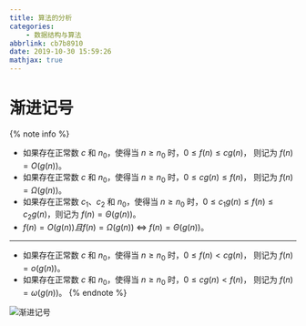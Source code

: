 ```yaml
---
title: 算法的分析
categories:
    - 数据结构与算法
abbrlink: cb7b8910
date: 2019-10-30 15:59:26
mathjax: true
---
```


# 渐进记号

{% note info %}
- 如果存在正常数 $c$ 和 $n_0$，使得当 $n \geq n_0$ 时，$0 \leq f(n) \leq cg(n)$， 则记为 $f(n) = O(g(n))$。
- 如果存在正常数 $c$ 和 $n_0$，使得当 $n \geq n_0$ 时，$0 \leq cg(n) \leq f(n)$， 则记为 $f(n) = \Omega(g(n))$。
- 如果存在正常数 $c_1$、$c_2$ 和 $n_0$，使得当 $n \geq n_0$ 时，$0 \leq c_1g(n) \leq f(n) \leq c_2g(n)$，则记为 $f(n) = \Theta(g(n))$。
- $f(n) = O(g(n)) 且 f(n) = \Omega(g(n))$ $\iff$ $f(n) = \Theta(g(n))$。

---
- 如果存在正常数 $c$ 和 $n_0$，使得当 $n \geq n_0$ 时，$0 \leq f(n) < cg(n)$， 则记为 $f(n) = o(g(n))$。
- 如果存在正常数 $c$ 和 $n_0$，使得当 $n \geq n_0$ 时，$0 \leq cg(n) < f(n)$， 则记为 $f(n) = \omega(g(n))$。
{% endnote %}

![渐进记号](https://blog-images-1258719270.cos.ap-shanghai.myqcloud.com/%E6%95%B0%E6%8D%AE%E7%BB%93%E6%9E%84%E4%B8%8E%E7%AE%97%E6%B3%95/%E7%AE%97%E6%B3%95%E7%9A%84%E5%88%86%E6%9E%90/%E6%B8%90%E8%BF%9B%E8%AE%B0%E5%8F%B7.png)


